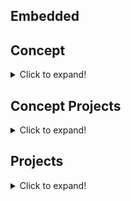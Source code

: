 ## Embedded

## Concept
<details>
<summary>Click to expand!</summary>
   
</details>   

## Concept Projects
<details>
<summary>Click to expand!</summary>
   
</details>  

## Projects
<details>
<summary>Click to expand!</summary>
  
### 1. IoT projects
   - Smart Agriculture System
   - Home Automation System.
   - Smart Garage Door 
   - Air Pollution Monitoring System
   - Smart Parking System
   - Smart Gas Leakage Detector Bot
   - Streetlight Monitoring System
   - Liquid Level Monitoring System
   - Smart Irrigation System
   - Mining Worker Safety Helmet
   - Covid face mask detection

### 2. Embedded Programming
   - Plc programming
   - HMI programming
   - Custom microcontroller circuits
   - VFD 
   - Encoders
   - wireless connectivity
   - I/O cards

### 3. Semiconductor
   - Single Phase Converter & Inverter
   - Three Phase Converter & Inverter
   - Solar Controller
   - DC controllers
   - Chargers

</details>
   
